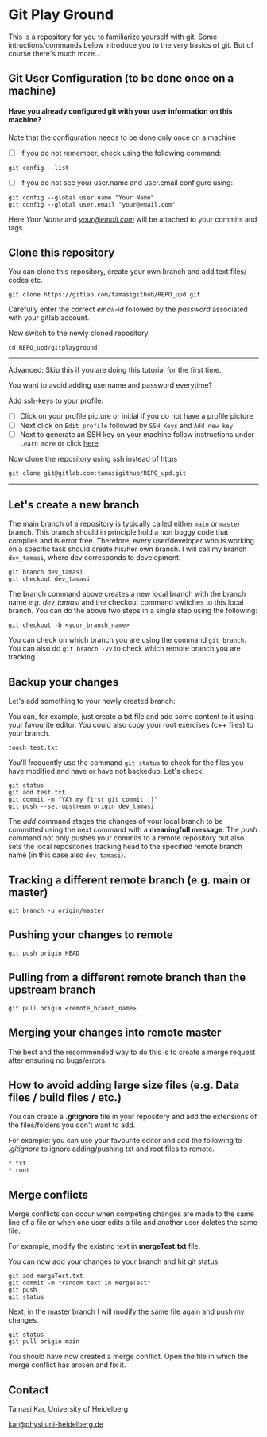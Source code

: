 # Git Play Ground

This is a repository for you to familiarize yourself with git. Some intructions/commands below introduce you to the very basics of git. But of course there's much more...

## Git User Configuration (to be done once on a machine)

#### Have you already configured git with your user information on this machine?
Note that the configuration needs to be done only once on a machine

- [ ] If you do not remember, check using the following command:

```
git config --list

```

- [ ] If you do not see your user.name and user.email configure using:

```
git config --global user.name "Your Name"
git config --global user.email "your@email.com"

```

Here *Your Name* and *your@email.com* will be attached to your commits and tags.


## Clone this repository

You can clone this repository, create your own branch and add text files/ codes etc.

```
git clone https://gitlab.com/tamasigithub/REPO_upd.git

```
Carefully enter the correct *email-id* followed by the *password* associated with your gitlab account.

Now switch to the newly cloned repository.

```
cd REPO_upd/gitplayground
```

---
Advanced:
Skip this if you are doing this tutorial for the first time.

You want to avoid adding username and password everytime?

Add ssh-keys to your profile:
- [ ] Click on your profile picture or initial if you do not have a profile picture
- [ ] Next click on `Edit profile` followed by `SSH Keys` and `Add new key`
- [ ] Next to generate an SSH key on your machine follow instructions under `Learn more` or click [here](https://gitlab.rlp.net/help/user/ssh.md)

Now clone the repository using ssh instead of https
```
git clone git@gitlab.com:tamasigithub/REPO_upd.git
```
---

## Let's create a new branch

The main branch of a repository is typically called either `main` or `master` branch. This branch should in principle hold a non buggy code that compiles and is error free.
Therefore, every user/developer who is working on a specific task should create his/her own branch. I will call my branch `dev_tamasi`, where dev corresponds to development.

```
git branch dev_tamasi
git checkout dev_tamasi
```
The branch command above creates a new local branch with the branch name *e.g. dev_tamasi* and the checkout command switches to this local branch.
You can do the above two steps in a single step using the following:

```
git checkout -b <your_branch_name>

```

You can check on which branch you are using the command `git branch`. You can also do `git branch -vv` to check which remote branch you are tracking.

## Backup your changes

Let's add something to your newly created branch:

You can, for example, just create a txt file and add some content to it using your favourite editor.
You could also copy your root exercises (c++ files) to your branch.

```
touch test.txt

```

You'll frequently use the command `git status` to check for the files you have modified and have or have not backedup. Let's check!

```
git status
git add test.txt
git commit -m "YAY my first git commit :)"
git push --set-upstream origin dev_tamasi

```
The *add* command stages the changes of your local branch to be committed using the next command with a **meaningfull message**.
The *push* command not only pushes your commits to a remote repository but also sets the local repositories tracking head to the specified remote branch name (in this case also `dev_tamasi`).

## Tracking a different remote branch (e.g. main or master)

```
git branch -u origin/master
```

## Pushing your changes to remote

```
git push origin HEAD
```

## Pulling from a different remote branch than the upstream branch

```
git pull origin <remote_branch_name>
```

## Merging your changes into remote master

The best and the recommended way to do this is to create a merge request after ensuring no bugs/errors.


## How to avoid adding large size files (e.g. Data files / build files / etc.)  

You can create a **.gitignore** file in your repository and add the extensions of the files/folders you don't want to add.

For example: you can use your favourite editor and add the following to *.gitignore* to ignore adding/pushing txt and root files to remote.

```
*.txt
*.root
```

## Merge conflicts

Merge conflicts can occur when competing changes are made to the same line of a file or when one user edits a file and another user deletes the same file.

For example, modify the existing text in **mergeTest.txt** file.

You can now add your changes to your branch and hit git status.

```
git add mergeTest.txt
git commit -m "random text in mergeTest"
git push
git status
```

Next, in the master branch I will modify the same file again and push my changes.

```
git status
git pull origin main
```

You should have now created a merge conflict. Open the file in which the merge conflict has arosen and fix it.

## Contact

Tamasi Kar, University of Heidelberg

kar@physi.uni-heidelberg.de
